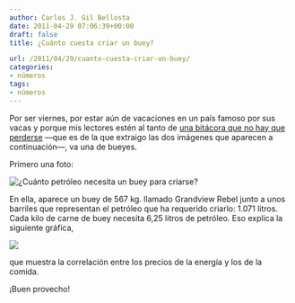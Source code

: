 ```yaml
---
author: Carlos J. Gil Bellosta
date: 2011-04-29 07:06:39+00:00
draft: false
title: ¿Cuánto cuesta criar un buey?

url: /2011/04/29/cuanto-cuesta-criar-un-buey/
categories:
- números
tags:
- números
---
```


Por ser viernes, por estar aún de vacaciones en un país famoso por sus vacas y porque mis lectores estén al tanto de [una bitácora que no hay que perderse](http://oilcrash.net/) —que es de la que extraigo las dos imágenes que aparecen a continuación—, va una de bueyes.

Primero una foto:

![¿Cuánto petróleo necesita un buey para criarse?](http://images.nationalgeographic.com/wpf/media-live/photos/000/003/cache/oil-for-beef_319_600x450.jpg)


En ella, aparece un buey de 567 kg. llamado Grandview Rebel junto a unos barriles que representan el petróleo que ha requerido criarlo: 1.071 litros. Cada kilo de carne de buey necesita 6,25 litros de petróleo. Eso explica la siguiente gráfica,

![](http://www.paulchefurka.ca/Oil_Food.png)


que muestra la correlación entre los precios de la energía y los de la comida.

¡Buen provecho!
